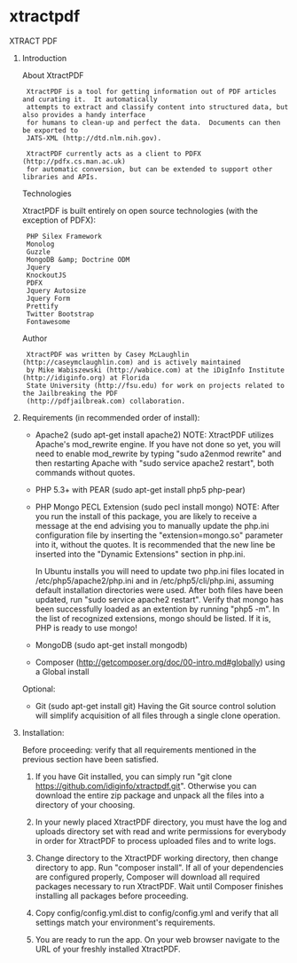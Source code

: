 xtractpdf
=========

XTRACT PDF 

1. Introduction

    About XtractPDF

        XtractPDF is a tool for getting information out of PDF articles and curating it.  It automatically
        attempts to extract and classify content into structured data, but also provides a handy interface
        for humans to clean-up and perfect the data.  Documents can then be exported to 
        JATS-XML (http://dtd.nlm.nih.gov).

        XtractPDF currently acts as a client to PDFX (http://pdfx.cs.man.ac.uk)
        for automatic conversion, but can be extended to support other libraries and APIs.

    Technologies

    XtractPDF is built entirely on open source technologies (with the exception of PDFX):

        PHP Silex Framework
        Monolog
        Guzzle
        MongoDB &amp; Doctrine ODM
        Jquery
        KnockoutJS
        PDFX
        Jquery Autosize
        Jquery Form
        Prettify
        Twitter Bootstrap
        Fontawesome

    Author

        XtractPDF was written by Casey McLaughlin (http://caseymclaughlin.com) and is actively maintained 
        by Mike Wabiszewski (http://wabice.com) at the iDigInfo Institute (http://idiginfo.org) at Florida 
        State University (http://fsu.edu) for work on projects related to the Jailbreaking the PDF 
        (http://pdfjailbreak.com) collaboration.

2. Requirements (in recommended order of install):

    - Apache2 (sudo apt-get install apache2)
        NOTE: XtractPDF utilizes Apache's mod_rewrite engine.  If you have not done so yet, you will need to enable mod_rewrite
        by typing "sudo a2enmod rewrite" and then restarting Apache with "sudo service apache2 restart", both commands without 
        quotes.

    - PHP 5.3+ with PEAR (sudo apt-get install php5 php-pear)

    - PHP Mongo PECL Extension (sudo pecl install mongo)
  NOTE: After you run the install of this package, you are likely to receive a message at the end advising you 
        to manually update the php.ini configuration file by inserting the "extension=mongo.so" parameter into it, without
        the quotes.  It is recommended that the new line be inserted into the "Dynamic Extensions" section in php.ini.

        In Ubuntu installs you will need to update two php.ini files located in /etc/php5/apache2/php.ini and in
        /etc/php5/cli/php.ini, assuming default installation directories were used.  After both files have been updated, 
        run "sudo service apache2 restart".  Verify that mongo has been successfully loaded as an extention by running 
        "php5 -m".  In the list of recognized extensions, mongo should be listed.  If it is, PHP is ready to use mongo!

    - MongoDB (sudo apt-get install mongodb)

    - Composer (http://getcomposer.org/doc/00-intro.md#globally) using a Global install

    Optional:

    - Git (sudo apt-get install git)
        Having the Git source control solution will simplify acquisition of all files through a single clone operation.

3. Installation:

    Before proceeding: verify that all requirements mentioned in the previous section have been satisfied.

    1. If you have Git installed, you can simply run "git clone https://github.com/idiginfo/xtractpdf.git".
       Otherwise you can download the entire zip package and unpack all the files into a directory of your choosing.

    2. In your newly placed XtractPDF directory, you must have the log and uploads directory set with read and write permissions 
       for everybody in order for XtractPDF to process uploaded files and to write logs.

    2. Change directory to the XtractPDF working directory, then change directory to app.  Run "composer install".  If all of 
       your dependencies are configured properly, Composer will download all required packages necessary to run XtractPDF.  Wait
       until Composer finishes installing all packages before proceeding.

    3. Copy config/config.yml.dist to config/config.yml and verify that all settings match your environment's requirements.

    4. You are ready to run the app.  On your web browser navigate to the URL of your freshly installed XtractPDF.
